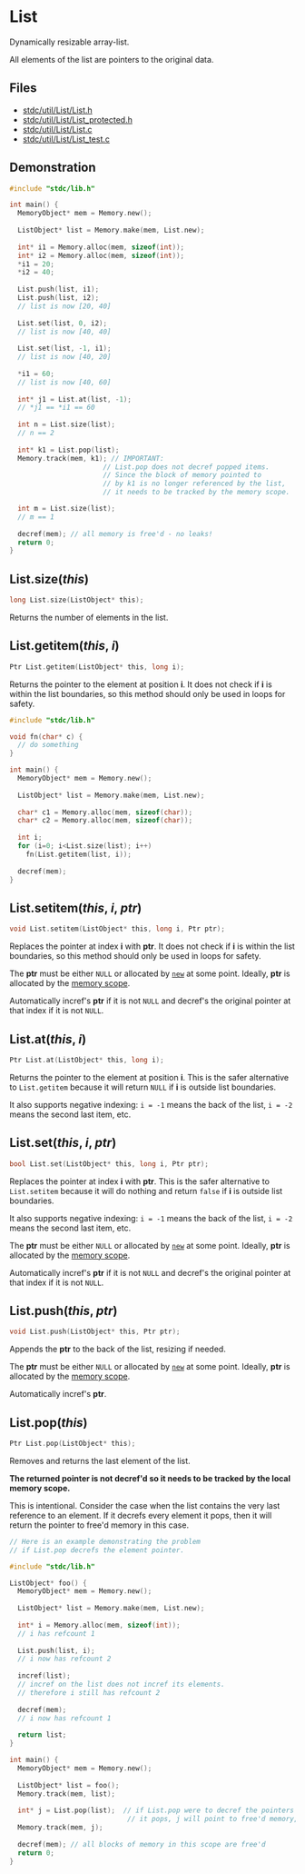 # List

Dynamically resizable array-list.

All elements of the list are pointers to the original data.

## Files
 * [stdc/util/List/List.h](../stdc/util/List/List.h)
 * [stdc/util/List/List_protected.h](../stdc/util/List/List_protected.h)
 * [stdc/util/List/List.c](../stdc/util/List/List.c)
 * [stdc/util/List/List_test.c](../stdc/util/List/List_test.c)

## Demonstration
```c
#include "stdc/lib.h"

int main() {
  MemoryObject* mem = Memory.new();
  
  ListObject* list = Memory.make(mem, List.new);
  
  int* i1 = Memory.alloc(mem, sizeof(int));
  int* i2 = Memory.alloc(mem, sizeof(int));
  *i1 = 20;
  *i2 = 40;
  
  List.push(list, i1);
  List.push(list, i2);
  // list is now [20, 40]
  
  List.set(list, 0, i2);
  // list is now [40, 40]
  
  List.set(list, -1, i1);
  // list is now [40, 20]
  
  *i1 = 60;
  // list is now [40, 60]
  
  int* j1 = List.at(list, -1);
  // *j1 == *i1 == 60
  
  int n = List.size(list);
  // n == 2
  
  int* k1 = List.pop(list);
  Memory.track(mem, k1); // IMPORTANT:
                       // List.pop does not decref popped items.
                       // Since the block of memory pointed to
                       // by k1 is no longer referenced by the list,
                       // it needs to be tracked by the memory scope.

  int m = List.size(list);
  // m == 1
  
  decref(mem); // all memory is free'd - no leaks!
  return 0;
}
```

## List.size(_this_)
```c
long List.size(ListObject* this);
```
Returns the number of elements in the list.

## List.getitem(_this_, _i_)
```c
Ptr List.getitem(ListObject* this, long i);
```
Returns the pointer to the element at position **i**.
It does not check if **i** is within the list boundaries,
so this method should only be used in loops for safety.

```c
#include "stdc/lib.h"

void fn(char* c) {
  // do something
}

int main() {
  MemoryObject* mem = Memory.new();
  
  ListObject* list = Memory.make(mem, List.new);
  
  char* c1 = Memory.alloc(mem, sizeof(char));
  char* c2 = Memory.alloc(mem, sizeof(char));
  
  int i;
  for (i=0; i<List.size(list); i++)
    fn(List.getitem(list, i));
  
  decref(mem);
}
```

## List.setitem(_this_, _i_, _ptr_)
```c
void List.setitem(ListObject* this, long i, Ptr ptr);
```
Replaces the pointer at index **i** with **ptr**.
It does not check if **i** is within the list boundaries,
so this method should only be used in loops for safety.

The **ptr** must be either ```NULL``` or allocated by [```new```](gc.md) at some point.
Ideally, **ptr** is allocated by the [memory scope](Memory.md).

Automatically incref's **ptr** if it is not ```NULL``` and 
decref's the original pointer at that index if it is not ```NULL```.

## List.at(_this_, _i_)
```c
Ptr List.at(ListObject* this, long i);
```
Returns the pointer to the element at position **i**.
This is the safer alternative to ```List.getitem``` because
it will return ```NULL``` if **i** is outside list boundaries.

It also supports negative indexing: 
```i = -1``` means the back of the list,
```i = -2``` means the second last item, etc.


## List.set(_this_, _i_, _ptr_)
```c
bool List.set(ListObject* this, long i, Ptr ptr);
```
Replaces the pointer at index **i** with **ptr**.
This is the safer alternative to ```List.setitem``` because
it will do nothing and return ```false``` if **i** is outside list boundaries.

It also supports negative indexing: 
```i = -1``` means the back of the list,
```i = -2``` means the second last item, etc.

The **ptr** must be either ```NULL``` or allocated by [```new```](gc.md) at some point.
Ideally, **ptr** is allocated by the [memory scope](Memory.md).

Automatically incref's **ptr** if it is not ```NULL``` and 
decref's the original pointer at that index if it is not ```NULL```.

## List.push(_this_, _ptr_)
```c
void List.push(ListObject* this, Ptr ptr);
```
Appends the **ptr** to the back of the list, resizing if needed. 

The **ptr** must be either ```NULL``` or allocated by [```new```](gc.md) at some point.
Ideally, **ptr** is allocated by the [memory scope](Memory.md).

Automatically incref's **ptr**.

## List.pop(_this_)
```c
Ptr List.pop(ListObject* this);
```
Removes and returns the last element of the list. 

**The returned pointer is not decref'd so it needs to be tracked by the local memory scope.**

This is intentional. Consider the case when the list contains the very last reference to an element.
If it decrefs every element it pops, then it will return the pointer to free'd memory in this case.
```c
// Here is an example demonstrating the problem
// if List.pop decrefs the element pointer.

#include "stdc/lib.h"

ListObject* foo() {
  MemoryObject* mem = Memory.new();
  
  ListObject* list = Memory.make(mem, List.new);
  
  int* i = Memory.alloc(mem, sizeof(int));
  // i has refcount 1
  
  List.push(list, i);
  // i now has refcount 2
  
  incref(list);
  // incref on the list does not incref its elements.
  // therefore i still has refcount 2
  
  decref(mem);
  // i now has refcount 1
  
  return list;
}

int main() {
  MemoryObject* mem = Memory.new();
  
  ListObject* list = foo();
  Memory.track(mem, list);
  
  int* j = List.pop(list);  // if List.pop were to decref the pointers
                             // it pops, j will point to free'd memory,
  Memory.track(mem, j);
  
  decref(mem); // all blocks of memory in this scope are free'd
  return 0;
}
```

